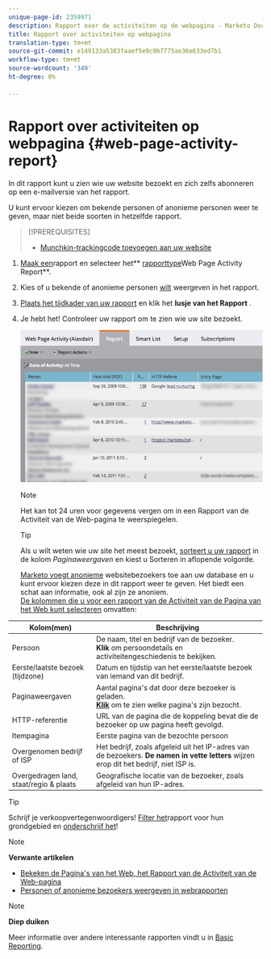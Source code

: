 ```yaml
---
unique-page-id: 2359971
description: Rapport over de activiteiten op de webpagina - Marketo Docs - Productdocumentatie
title: Rapport over activiteiten op webpagina
translation-type: tm+mt
source-git-commit: e149133a5383faaef5e9c9b7775ae36e633ed7b1
workflow-type: tm+mt
source-wordcount: '349'
ht-degree: 0%

---
```



# Rapport over activiteiten op webpagina {#web-page-activity-report}

In dit rapport kunt u zien wie uw website bezoekt en zich zelfs abonneren op een e-mailversie van het rapport.

U kunt ervoor kiezen om bekende personen of anonieme personen weer te geven, maar niet beide soorten in hetzelfde rapport.

>[!PREREQUISITES]
>
>* [Munchkin-trackingcode toevoegen aan uw website](../../../../product-docs/administration/additional-integrations/add-munchkin-tracking-code-to-your-website.md)


1. [Maak een](../../../../product-docs/reporting/basic-reporting/creating-reports/create-a-report-in-a-program.md)rapport en selecteer het** [rapporttype](report-type-overview.md)Web Page Activity Report**.
1. Kies of u bekende of anonieme personen [wilt](../../../../product-docs/reporting/basic-reporting/report-activity/display-people-or-anonymous-visitors-in-web-reports.md) weergeven in het rapport.
1. [Plaats het tijdkader van uw rapport](../../../../product-docs/reporting/basic-reporting/editing-reports/change-a-report-time-frame.md) en klik het **lusje van het Rapport** .
1. Je hebt het! Controleer uw rapport om te zien wie uw site bezoekt.

   ![](assets/image2017-3-29-9-3a21-3a36.png)

   >[!NOTE]
   >
   >Het kan tot 24 uren voor gegevens vergen om in een Rapport van de Activiteit van de Web-pagina te weerspiegelen.

   >[!TIP]
   >
   >Als u wilt weten wie uw site het meest bezoekt, [sorteert u uw rapport](../../../../product-docs/reporting/basic-reporting/editing-reports/sort-report-on-columns.md) [](../../../../product-docs/reporting/basic-reporting/editing-reports/sort-report-on-columns.md)in de kolom *Paginaweergaven* en kiest u Sorteren in aflopende volgorde.

   [Marketo voegt anonieme](../../../../product-docs/reporting/basic-reporting/report-activity/tracking-anonymous-activity-and-people.md) websitebezoekers toe aan uw database en u kunt ervoor kiezen deze in dit rapport weer te geven. Het biedt een schat aan informatie, ook al zijn ze anoniem.\
   [De kolommen die u voor een rapport van de Activiteit van de Pagina van het Web kunt selecteren](../../../../product-docs/reporting/basic-reporting/editing-reports/select-report-columns.md) omvatten:

<table> 
 <thead> 
  <tr> 
   <th>Kolom(men)</th> 
   <th>Beschrijving</th> 
  </tr> 
 </thead> 
 <tbody> 
  <tr> 
   <td>Persoon</td> 
   <td>De naam, titel en bedrijf van de bezoeker.<br><strong>Klik</strong> om persoondetails en activiteitengeschiedenis te bekijken.</td> 
  </tr> 
  <tr> 
   <td>Eerste/laatste bezoek (tijdzone)</td> 
   <td>Datum en tijdstip van het eerste/laatste bezoek van iemand van dit bedrijf.</td> 
  </tr> 
  <tr> 
   <td>Paginaweergaven</td> 
   <td>Aantal pagina's dat door deze bezoeker is geladen.<br><strong><a href="web-page-activity-report/web-pages-viewed-web-page-activity-report.md">Klik</a></strong> om te zien welke pagina's zijn bezocht.</td> 
  </tr> 
  <tr> 
   <td>HTTP-referentie</td> 
   <td>URL van de pagina die de koppeling bevat die de bezoeker op uw pagina heeft gevolgd.</td> 
  </tr> 
  <tr> 
   <td>Itempagina</td> 
   <td>Eerste pagina van de bezochte persoon </td> 
  </tr> 
  <tr> 
   <td>Overgenomen bedrijf of ISP</td> 
   <td>Het bedrijf, zoals afgeleid uit het IP-adres van de bezoekers. <strong>De namen in vette letters</strong> wijzen erop dit het bedrijf, niet ISP is. </td> 
  </tr> 
  <tr> 
   <td>Overgedragen land, staat/regio &amp; plaats</td> 
   <td>Geografische locatie van de bezoeker, zoals afgeleid van hun IP-adres.</td> 
  </tr> 
 </tbody> 
</table>

>[!TIP]
>
>Schrijf je verkoopvertegenwoordigers! [Filter het](../../../../product-docs/reporting/basic-reporting/editing-reports/filter-people-in-a-report-with-a-smart-list.md)rapport voor hun grondgebied en [onderschrijf het](../../../../product-docs/reporting/basic-reporting/report-subscriptions/subscribe-to-a-basic-report.md)!

>[!NOTE]
>
>**Verwante artikelen**
>
>* [Bekeken de Pagina&#39;s van het Web, het Rapport van de Activiteit van de Web-pagina](web-page-activity-report/web-pages-viewed-web-page-activity-report.md)
>* [Personen of anonieme bezoekers weergeven in webrapporten](../../../../product-docs/reporting/basic-reporting/report-activity/display-people-or-anonymous-visitors-in-web-reports.md)


>[!NOTE]
>
>**Diep duiken**
>
>Meer informatie over andere interessante rapporten vindt u in [Basic Reporting](http://docs.marketo.com/display/docs/basic+reporting).

